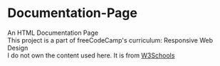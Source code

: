 # Documentation-Page

An HTML Documentation Page
<br />
This project is a part of freeCodeCamp's curriculum: Responsive Web Design
<br/>
I do not own the content used here. It is from [W3Schools](https://www.w3schools.com/html/default.asp)
